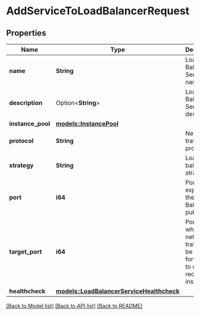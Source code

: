 # AddServiceToLoadBalancerRequest

## Properties

Name | Type | Description | Notes
------------ | ------------- | ------------- | -------------
**name** | **String** | Load Balancer Service name | 
**description** | Option<**String**> | Load Balancer Service description | [optional]
**instance_pool** | [**models::InstancePool**](instance-pool.md) |  | 
**protocol** | **String** | Network traffic protocol | 
**strategy** | **String** | Load balancing strategy | 
**port** | **i64** | Port exposed on the Load Balancer's public IP | 
**target_port** | **i64** | Port on which the network traffic will be forwarded to on the receiving instance | 
**healthcheck** | [**models::LoadBalancerServiceHealthcheck**](load-balancer-service-healthcheck.md) |  | 

[[Back to Model list]](../README.md#documentation-for-models) [[Back to API list]](../README.md#documentation-for-api-endpoints) [[Back to README]](../README.md)


